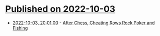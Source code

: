 # [Published on 2022-10-03](index.md)

* [2022-10-03, 20:01:00](https://it.slashdot.org/story/22/10/03/116200/after-chess-cheating-rows-rock-poker-and-fishing?utm_source=rss1.0mainlinkanon&utm_medium=feed) - [After Chess, Cheating Rows Rock Poker and Fishing](https://it.slashdot.org/story/22/10/03/116200/after-chess-cheating-rows-rock-poker-and-fishing?utm_source=rss1.0mainlinkanon&utm_medium=feed)
